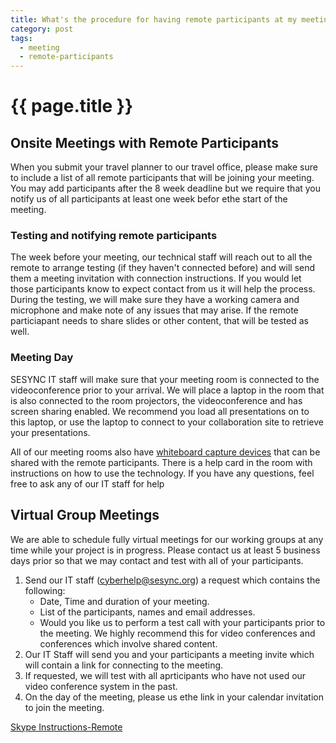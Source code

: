 ```yaml
---
title: What's the procedure for having remote participants at my meeting?
category: post
tags:
  - meeting
  - remote-participants
---
```

# {{ page.title }}

## Onsite Meetings with Remote Participants

When you submit your travel planner to our travel office, please make sure to include a list of all remote participants that will be joining your meeting.
You may add participants after the 8 week deadline but we require that you notify us of all participants at least one week befor ethe start of the meeting.

### Testing and notifying remote participants

The week before your meeting, our technical staff will reach out to all the remote to arrange testing (if they haven't connected before) and will send them a meeting invitation with connection instructions. 
If you would let those participants know to expect contact from us it will help the process. During the testing, we will make sure they have a working camera and microphone and make note of any issues that may arise. 
If the remote particiapant needs to share slides or other content, that will be tested as well.

### Meeting Day

SESYNC IT staff will make sure that your meeting room is connected to the videoconference prior to your arrival. We will place a laptop in the room that is also connected to the room projectors, the videoconference and has screen sharing enabled. We recommend you load all presentations on to this laptop, or use the laptop to connect to your collaboration site to retrieve your presentations.

All of our meeting rooms also have [whiteboard capture devices]() that can be shared with the remote participants. There is a help card in the room with instructions on how to use the technology. If you have any questions, feel free to ask any of our IT staff for help

## Virtual Group Meetings

We are able to schedule fully virtual meetings for our working groups at any time while your project is in progress. Please contact us at least 5 business days prior so that we may contact and test with all of your participants.

1. Send our IT staff (cyberhelp@sesync.org) a request which contains the following:
   * Date, Time and duration of your meeting.
   * List of the participants, names and email addresses.
   * Would you like us to perform a test call with your participants prior to the meeting. We highly recommend this for video conferences and conferences which involve shared content.
2. Our IT Staff will send you and your participants a meeting invite which will contain a link for connecting to the meeting.
3. If requested, we will test with all aprticipants who have not used our video conference system in the past.
4. On the day of the meeting, please us ethe link in your calendar invitation to join the meeting.

[Skype Instructions-Remote]()
